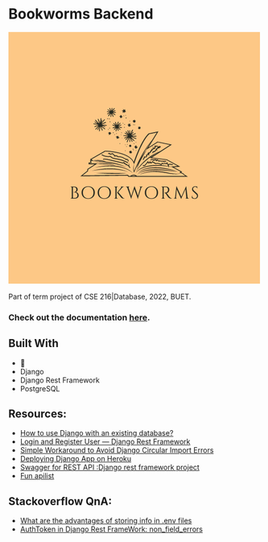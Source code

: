 # Bookworms Backend

![](/assets/logo.png)

Part of term project of CSE 216|Database, 2022, BUET.
<br>
### **Check out the documentation [here](https://bookworms-back.herokuapp.com/swagger/).**

## **Built With**
- :blue_heart: 
- Django
- Django Rest Framework
- PostgreSQL

## **Resources:**
- [How to use Django with an existing database?](https://djangoadventures.com/how-to-integrate-django-with-existing-database/)
- [Login and Register User — Django Rest Framework](https://medium.com/django-rest/django-rest-framework-login-and-register-user-fd91cf6029d5#:~:text=Open%20auth%2Furls.py%20and%20add%20register%20endpoint%3A,user%20detail%20will%20be%20returning.)
 - [Simple Workaround to Avoid Django Circular Import Errors](https://www.alpharithms.com/django-circular-imports-153910/)
- [Deploying Django App on Heroku](https://www.geeksforgeeks.org/how-to-deploy-django-application-on-heroku/)
- [Swagger for REST API :Django rest framework project](https://medium.com/@ines.bouguerra.dev.tuto/swagger-for-rest-api-django-rest-framework-project-fba27e20e728)
- [Fun apilist](https://apilist.fun/)

## **Stackoverflow QnA:**
- [What are the advantages of storing info in .env files](https://stackoverflow.com/questions/53413265/what-are-the-advantages-of-storing-info-on-env-files-as-opposed-to-php-files#:~:text=Env%20vars%20are%20easy%20to,%2D%20and%20OS%2Dagnostic%20standard.)
- [AuthToken in Django Rest FrameWork: non_field_errors](https://stackoverflow.com/questions/48187740/authtoken-in-django-rest-framework-non-field-errors)
